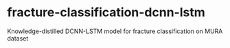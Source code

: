 # fracture-classification-dcnn-lstm
Knowledge-distilled DCNN-LSTM model for fracture classification on MURA dataset
